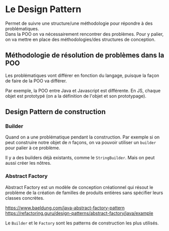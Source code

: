 # Le Design Pattern

Permet de suivre une structure/une méthodologie pour répondre à des problématiques.  
Dans la POO on va nécessairement rencontrer des problèmes. Pour y palier, on va mettre en place des méthodologies/des structures de conception.

## Méthodologie de résolution de problèmes dans la POO

Les problématiques vont différer en fonction du langage, puisque la façon de faire de la POO va différer.

Par exemple, la POO entre Java et Javascript est différente. En JS, chaque objet est prototypé (on a la définition de l'objet et son prototypage).


## Design Pattern de construction
### Builder

Quand on a une problématique pendant la construction. Par exemple si on peut construire notre objet de *n* façons, on va pouvoir utiliser un `builder` pour palier à ce problème.

Il y a des builders déjà existants, comme le `StringBuilder`. Mais on peut aussi créer les nôtres.

### Abstract Factory

Abstract Factory est un modèle de conception créationnel qui résout le problème de la création de familles de produits entières sans spécifier leurs classes concrètes.


https://www.baeldung.com/java-abstract-factory-pattern  
https://refactoring.guru/design-patterns/abstract-factory/java/example


Le `Builder` et le `Factory` sont les patterns de construction les plus utilisés.